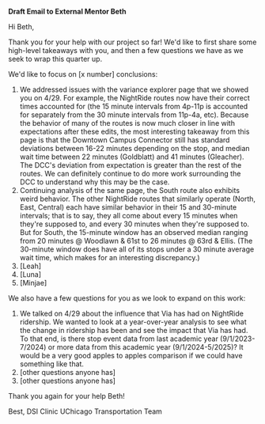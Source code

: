 **Draft Email to External Mentor Beth**

Hi Beth, 

Thank you for your help with our project so far! We'd like to first share some high-level takeaways with you, and then a few questions we have as we seek to wrap this quarter up. 

We'd like to focus on [x number] conclusions: 
1) We addressed issues with the variance explorer page that we showed you on 4/29. For example, the NightRide routes now have their correct times accounted for (the 15 minute intervals from 4p-11p is accounted for separately from the 30 minute intervals from 11p-4a, etc). Because the behavior of many of the routes is now much closer in line with expectations after these edits, the most interesting takeaway from this page is that the Downtown Campus Connector still has standard deviations between 16-22 minutes depending on the stop, and median wait time between 22 minutes (Goldblatt) and 41 minutes (Gleacher). The DCC's deviation from expectation is greater than the rest of the routes. We can definitely continue to do more work surrounding the DCC to understand why this may be the case. 
2) Continuing analysis of the same page, the South route also exhibits weird behavior. The other NightRide routes that similarly operate (North, East, Central) each have similar behavior in their 15 and 30-minute intervals; that is to say, they all come about every 15 minutes when they're supposed to, and every 30 minutes when they're supposed to. But for South, the 15-minute window has an observed median ranging from 20 minutes @ Woodlawn & 61st to 26 minutes @ 63rd & Ellis. (The 30-minute window does have all of its stops under a 30 minute average wait time, which makes for an interesting discrepancy.)
3) [Leah]
4) [Luna]
5) [Minjae]

We also have a few questions for you as we look to expand on this work: 
1) We talked on 4/29 about the influence that Via has had on NightRide ridership. We wanted to look at a year-over-year analysis to see what the change in ridership has been and see the impact that Via has had. To that end, is there stop event data from last academic year (9/1/2023-7/2024) or more data from this academic year (9/1/2024-5/2025)? It would be a very good apples to apples comparison if we could have something like that. 
2) [other questions anyone has]
3) [other questions anyone has]

Thank you again for your help Beth!

Best, 
DSI Clinic UChicago Transportation Team

